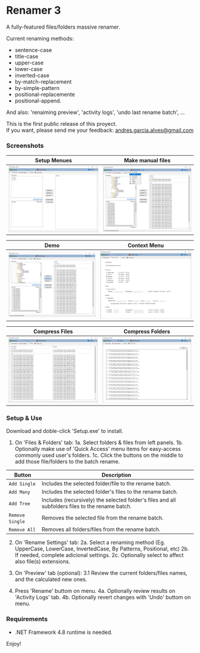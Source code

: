 # Renamer 3

A fully-featured files/folders massive renamer.

Current renaming methods:
- sentence-case
- title-case
- upper-case
- lower-case
- inverted-case
- by-match-replacement
- by-simple-pattern
- positional-replacemente
- positional-append.

And also: 'renaiming preview', 'activity logs', 'undo last rename batch', ...

This is the first public release of this proyect.  
If you want, please send me your feedback: andres.garcia.alves@gmail.com

### Screenshots

| Setup Menues      | Make manual files |
|-------------------|-------------------|
| ![](Resources/Screenshot-01.png) | ![](Resources/Screenshot-02.png) |

| Demo              |  Context Menu     |
|-------------------|-------------------|
| ![](Resources/Screenshot-03.png) | ![](Resources/Screenshot-04.png) |

| Compress Files    | Compress Folders  |
|-------------------|-------------------|
| ![](Resources/Screenshot-05.png) | ![](Resources/Screenshot-06.png) |

### Setup & Use

Download and  doble-click 'Setup.exe' to install.

1. On 'Files & Folders' tab:
1a. Select folders & files from left panels.
1b. Optionally make use of 'Quick Access' menu items for easy-access commonly used user's folders.
1c. Click the buttons on the middle to add those file/folders to the batch rename.

| Button | Description |
|---------|-------------|
| `Add Single` | Includes the selected folder/file to the rename batch. |
| `Add Many` | Includes the selected folder's files to the rename batch. |
| `Add Tree` | Includes (recursively) the selected folder's files and all subfolders files to the rename batch. |
| `Remove Single` | Removes the selected file from the rename batch. |
| `Remove All` | Removes all folders/files from the rename batch. |

2. On 'Rename Settings' tab:
2a. Select a renaming method (Eg. UpperCase, LowerCase, InvertedCase, By Patterns, Positional, etc)
2b. If needed, complete adicional settings.
2c. Optionally select to affect also file(s) extensions.

3. On 'Preview' tab (optional):
3.1 Review the current folders/files names, and the calculated new ones.

4. Press 'Rename' buttom on menu.
4a. Optionally review results on 'Activity Logs' tab.
4b. Optionally revert changes with 'Undo' buttom on menu.

### Requirements

- .NET Framework 4.8 runtime is needed.

Enjoy!

